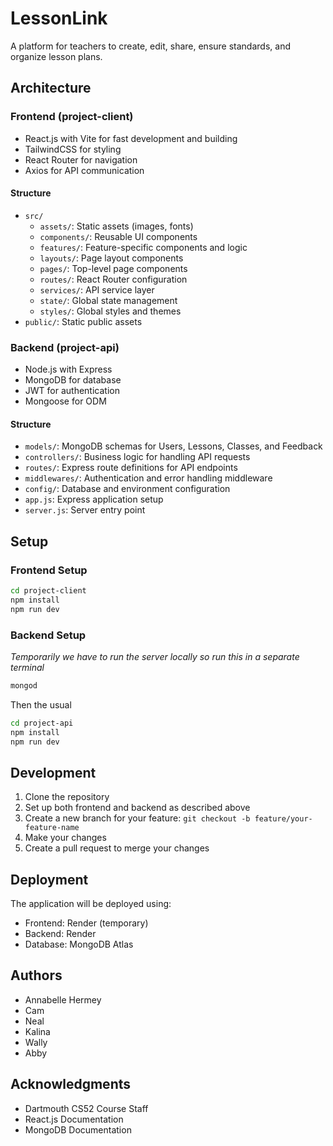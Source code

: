 # LessonLink

A platform for teachers to create, edit, share, ensure standards, and organize lesson plans.

## Architecture

### Frontend (project-client)
- React.js with Vite for fast development and building
- TailwindCSS for styling
- React Router for navigation
- Axios for API communication

#### Structure
- `src/`
  - `assets/`: Static assets (images, fonts)
  - `components/`: Reusable UI components
  - `features/`: Feature-specific components and logic
  - `layouts/`: Page layout components
  - `pages/`: Top-level page components
  - `routes/`: React Router configuration
  - `services/`: API service layer
  - `state/`: Global state management
  - `styles/`: Global styles and themes
- `public/`: Static public assets

### Backend (project-api)
- Node.js with Express
- MongoDB for database
- JWT for authentication
- Mongoose for ODM

#### Structure
- `models/`: MongoDB schemas for Users, Lessons, Classes, and Feedback
- `controllers/`: Business logic for handling API requests
- `routes/`: Express route definitions for API endpoints
- `middlewares/`: Authentication and error handling middleware
- `config/`: Database and environment configuration
- `app.js`: Express application setup
- `server.js`: Server entry point

## Setup

### Frontend Setup
```bash
cd project-client
npm install
npm run dev
```

### Backend Setup
*Temporarily we have to run the server locally so run this in a separate terminal*
```bash
mongod 
```
Then the usual
```bash
cd project-api
npm install
npm run dev
```

## Development

1. Clone the repository
2. Set up both frontend and backend as described above
3. Create a new branch for your feature: `git checkout -b feature/your-feature-name`
4. Make your changes
5. Create a pull request to merge your changes

## Deployment

The application will be deployed using:
- Frontend: Render (temporary)
- Backend: Render
- Database: MongoDB Atlas

## Authors

- Annabelle Hermey
- Cam
- Neal
- Kalina
- Wally
- Abby

## Acknowledgments

- Dartmouth CS52 Course Staff
- React.js Documentation
- MongoDB Documentation

